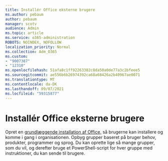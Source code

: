 ```yaml
---
title: Installér Office eksterne brugere
ms.author: pebaum
author: pebaum
manager: scotv
audience: Admin
ms.topic: article
ms.service: o365-administration
ROBOTS: NOINDEX, NOFOLLOW
localization_priority: Normal
ms.collection: Adm_O365
ms.custom:
- "9007387"
- "12310"
ms.openlocfilehash: 51afa8c1ff92263382c8da50a0de77a3c2bfeee5
ms.sourcegitcommit: ae556b6b26974392ca68a68426a2b40967ae0071
ms.translationtype: MT
ms.contentlocale: da-DK
ms.lasthandoff: 09/07/2021
ms.locfileid: "59315877"
---
```

# <a name="deploy-office-to-remote-users"></a>Installér Office eksterne brugere

Opret en [grundlæggende installation af Office,](https://admin.microsoft.com/Adminportal/Home#/officeremoteinstall) så brugerne kan installere og komme i gang i organisationen. Opbyg grupper baseret på bruger behov, produkter, programmer og sprog. Du kan oprette lige så mange grupper, som du vil, og derefter bruge et PowerShell-script for hver gruppe med instruktioner, du kan sende til brugere.